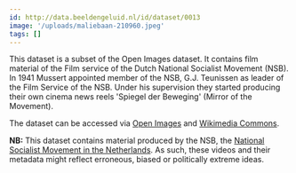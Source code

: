 ```yaml
---
id: http://data.beeldengeluid.nl/id/dataset/0013
image: '/uploads/maliebaan-210960.jpeg'
tags: []
---
```


This dataset is a subset of the Open Images dataset. It contains film material of the Film service of the Dutch National Socialist Movement (NSB). In 1941 Mussert appointed member of the NSB, G.J. Teunissen as leader of the Film Service of the NSB. Under his supervision they started producing their own cinema news reels 'Spiegel der Beweging' (Mirror of the Movement).

The dataset can be accessed via [Open Images](https://openbeelden.nl/media 'Open Images') and [Wikimedia Commons](https://commons.wikimedia.org/wiki/Category:Films_by_Filmdienst_der_NSB 'Category of NSB films on Wikimedia Commons').

**NB:** This dataset contains material produced by the NSB, the [National Socialist Movement in the Netherlands](https://en.wikipedia.org/wiki/en:National_Socialist_Movement_in_the_Netherlands 'w:en:National Socialist Movement in the Netherlands'). As such, these videos and their metadata might reflect erroneous, biased or politically extreme ideas.
